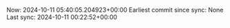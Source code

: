 Now: 2024-10-11 05:40:05.204923+00:00 Earliest commit since sync: None Last sync: 2024-10-11 00:22:52+00:00
